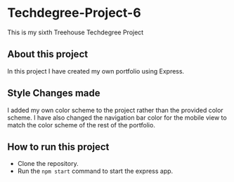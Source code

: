 # Techdegree-Project-6

This is my sixth Treehouse Techdegree Project

## About this project

In this project I have created my own portfolio using Express.

## Style Changes made

I added my own color scheme to the project rather than the provided color scheme. I have also changed the navigation bar color for the mobile view to match the color scheme of the rest of the portfolio.

## How to run this project
- Clone the repository.
- Run the `npm start` command to start the express app.